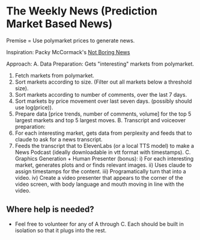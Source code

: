 # The Weekly News (Prediction Market Based News)

Premise = Use polymarket prices to generate news.

Inspiration: Packy McCormack's [Not Boring News](https://www.notboring.co/p/introducing-boring-news)

Approach:
A. Data Preparation: Gets "interesting" markets from polymarket.
  1. Fetch markets from polymarket.
  2. Sort markets according to size. (Filter out all markets below a threshold size).
  3. Sort markets according to number of comments, over the last 7 days.
  4. Sort markets by price movement over last seven days. (possibly should use log(price)).
  5. Prepare data [price trends, number of comments, volume] for the top 5 largest markets and top 5 largest moves.
B. Transcript and voiceover preparation: 
  1. For each interesting market, gets data from perplexity and feeds that to claude to ask for a news transcript.
  2. Feeds the transcript that to ElevenLabs (or a local TTS model) to make a News Podcast (ideally downloadable in vtt format with timestamps).
C. Graphics Generation + Human Presenter (bonus):
  i) For each interesting market, generates plots and or finds relevant images.
  ii) Uses claude to assign timestamps for the content.
  iii) Programatically turn that into a video.
  iv) Create a video presenter that appears to the corner of the video screen, with body language and mouth moving in line with the video.

## Where help is needed?
- Feel free to volunteer for any of A through C. Each should be built in isolation so that it plugs into the rest.
